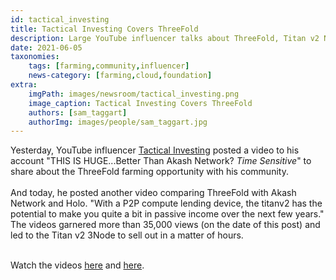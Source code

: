 ```yaml
---
id: tactical_investing
title: Tactical Investing Covers ThreeFold
description: Large YouTube influencer talks about ThreeFold, Titan v2 Nodes Sell Out!
date: 2021-06-05
taxonomies:
    tags: [farming,community,influencer]
    news-category: [farming,cloud,foundation]
extra:
    imgPath: images/newsroom/tactical_investing.png
    image_caption: Tactical Investing Covers ThreeFold
    authors: [sam_taggart]
    authorImg: images/people/sam_taggart.jpg
---
```


Yesterday, YouTube influencer [Tactical Investing](https://www.youtube.com/channel/UCPRC2wIfZtAlzCa_6iKE46w) posted a video to his account "THIS IS HUGE...Better Than Akash Network? *Time Sensitive*" to share about the ThreeFold farming opportunity with his community.
<br/>
<br/>
And today, he posted another video comparing ThreeFold with Akash Network and Holo. "With a P2P compute lending device, the titanv2 has the potential to make you quite a bit in passive income over the next few years." The videos garnered more than 35,000 views (on the date of this post) and led to the Titan v2 3Node to sell out in a matter of hours.
<br/>
<br/>

Watch the videos [here](https://www.youtube.com/watch?v=2ndSPsnRz3U) and [here](https://www.youtube.com/watch?v=nLfwJNCwnE0).
